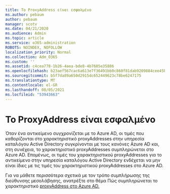 ```yaml
---
title: Το ProxyAddress είναι εσφαλμένο
ms.author: pebaum
author: pebaum
manager: scotv
ms.date: 04/21/2020
ms.audience: Admin
ms.topic: article
ms.service: o365-administration
ROBOTS: NOINDEX, NOFOLLOW
localization_priority: Normal
ms.collection: Adm_O365
ms.custom: ''
ms.assetid: c4cea778-1b26-4aea-bde8-4b7605e35886
ms.openlocfilehash: b23aef567cac6a613e7f36491bb0c860f81dab9209884cee45b717f1011952f9
ms.sourcegitcommit: b5f7da89a650d2915dc652449623c78be6247175
ms.translationtype: MT
ms.contentlocale: el-GR
ms.lasthandoff: 08/05/2021
ms.locfileid: "53943663"
---
```

# <a name="proxyaddress-incorrect"></a>Το ProxyAddress είναι εσφαλμένο

Όταν ένα αντικείμενο συγχρονίζεται με το Azure AD, οι τιμές που καθορίζονται στο χαρακτηριστικό proxyAddresses στην υπηρεσία καταλόγου Active Directory συγκρίνονται με τους κανόνες Azure AD και, στη συνέχεια, το χαρακτηριστικό proxyAddresses συμπληρώνεται στο Azure AD. Επομένως, οι τιμές του χαρακτηριστικού proxyAddresses για το αντικείμενο στην υπηρεσία καταλόγου Active Directory ενδέχεται να μην είναι ίδιες με τις τιμές του χαρακτηριστικού proxyAddresses στο Azure AD.
  
Για να μάθετε περισσότερα σχετικά με τον τρόπο συμπλήρωσης της διεύθυνσης μεσολάβησης, ανατρέξτε στο θέμα Πώς συμπληρώνεται το χαρακτηριστικό [proxyAddress στο Azure AD.](https://support.microsoft.com/help/3190357/how-the-proxyaddresses-attribute-is-populated-in-azure-ad)
  

